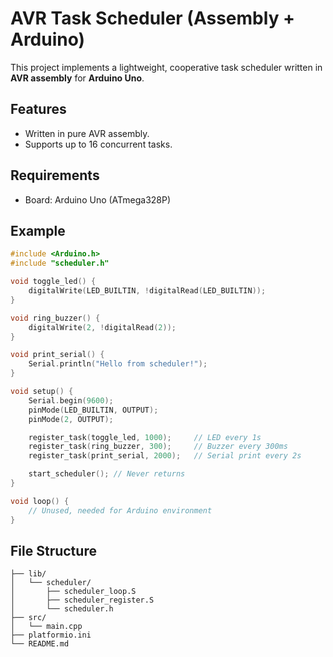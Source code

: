 # AVR Task Scheduler (Assembly + Arduino)

This project implements a lightweight, cooperative task scheduler written in **AVR assembly** for **Arduino Uno**.

## Features

- Written in pure AVR assembly.
- Supports up to 16 concurrent tasks.

## Requirements

- Board: Arduino Uno (ATmega328P)

## Example

```cpp
#include <Arduino.h>
#include "scheduler.h"

void toggle_led() {
    digitalWrite(LED_BUILTIN, !digitalRead(LED_BUILTIN));
}

void ring_buzzer() {
    digitalWrite(2, !digitalRead(2));
}

void print_serial() {
    Serial.println("Hello from scheduler!");
}

void setup() {
    Serial.begin(9600);
    pinMode(LED_BUILTIN, OUTPUT);
    pinMode(2, OUTPUT);

    register_task(toggle_led, 1000);     // LED every 1s
    register_task(ring_buzzer, 300);     // Buzzer every 300ms
    register_task(print_serial, 2000);   // Serial print every 2s

    start_scheduler(); // Never returns
}

void loop() {
    // Unused, needed for Arduino environment
}
```

## File Structure

```
├── lib/
│   └── scheduler/
│       ├── scheduler_loop.S
│       ├── scheduler_register.S
│       └── scheduler.h
├── src/
│   └── main.cpp
├── platformio.ini
└── README.md
```